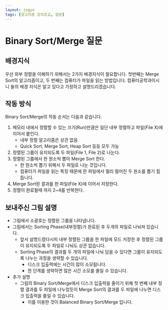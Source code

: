 ```yaml
---
layout: jogyo
tags: [알고리즘 강의조교, 질문]
---
```

# Binary Sort/Merge 질문

## 배경지식
우선 외부 정렬을 이해하기 위해서는 2가지 배경지식이 필요합니다. 첫번째는 Merge Sort의 알고리즘이고, 두 번째는 컴퓨터가 파일을 읽는 방법입니다. 컴퓨터공학과이시니 둘의 배경 지식은 알고 있다고 가정하고 설명드리겠습니다.

## 작동 방식
Binary Sort/Merge의 작동 순서는 다음과 같습니다.

1. 메모리 내에서 정렬할 수 있는 크기(Run)만큼은 일단 내부 정렬하고 파일(File X)에 이어서 붙인다.
	- 내부 정렬 알고리즘은 상관 없음
	- Quick Sort, Merge Sort, Heap Sort 등등 모두 가능
2. 정렬된 그룹이 유지되도록 두 파일(File 1, File 2)로 나눈다.
3. 정렬된 그룹에서 한 원소씩 뽑아 Merge Sort 한다.
	- 한 원소씩 뽑기 위해서 두 파일로 나눈 것입니다.
	- 컴퓨터가 파일을 읽는 특징 때문에 한 파일에서 멀리 떨어진 두 원소를 뽑기 힘듭니다.
4. Merge Sort된 결과를 한 파일(File X)에 이어서 저장한다.
5. 정렬이 완료될때 까지 2~4를 반복한다.

## 보내주신 그림 설명

- 그림에서 소괄호는 정렬된 그룹을 나타냅니다.
- 그림에서는 Sorting Phase(내부정렬)가 완료된 후 두개의 파일로 나눠져 있습니다.
	- 앞서 설명드렸다시피 내부 정렬된 그룹을 한 파일에 모드 저장한 후 정렬된 그룹이 유지되도록 두 파일로 나눠도 상관 없습니다.
	- Sorting Phase의 결과를 두 개의 파일에 나눠 담을 수 있다면 그룹이 유지되도록 나누는 과정을 생략할 수 있습니다. 
		- 디스크 입출력에는 시간이 많이 소모됩니다.
		- 한 단계를 생략하면 많은 시간 소모를 줄일 수 있습니다.
- 추가 설명
	- 그림의 Binary Sort/Merge에서 디스크 입출력을 줄이기 위해 첫 번째 내부 정렬 결과를 두 파일에 나누었듯이 Merge Sort의 결과를 두 파일에 나누면 디스크 입출력을 줄일 수 있습니다.
		- 이를 이용한 것이 Balanced Binary Sort/Merge 입니다.